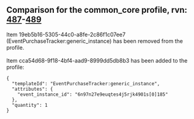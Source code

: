 ## Comparison for the common_core profile, rvn: [487](https://github.com/PRO100KatYT/FortniteProfileRevisions/tree/main/profiles/common_core/487%20common_core.json)-[489](https://github.com/PRO100KatYT/FortniteProfileRevisions/tree/main/profiles/common_core/489%20common_core.json)

Item 19eb5b16-5305-44c0-a8fe-2c86f1c07ee7 (EventPurchaseTracker:generic_instance) has been removed from the profile.
<br><br>
Item cca54d68-9f18-4bf4-aad9-8999dd5db8b3 has been added to the profile:

```
{
  "templateId": "EventPurchaseTracker:generic_instance",
  "attributes": {
    "event_instance_id": "6n97n27e9euqtes4j5rjk4901s[0]185"
  },
  "quantity": 1
}
```

<br><br>
